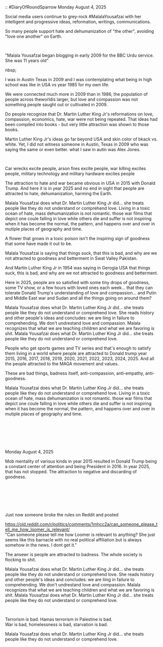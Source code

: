 :: #DiaryOfRoundSparrow Monday August 4, 2025

Social media users continue to grey-rock #MalalaYousafzai with her intelligent and progressive ideas, reformation, writings, communications. 

So many people support hate and dehumanization of "the other", avoiding "love one another" on Earth.

&nbsp;

"Malala Yousafzai began blogging in early 2009 for the BBC Urdu service. She was 11 years old"

nbsp;

I was in Austin Texas in 2009 and I was contemplating what being in high school was like in USA vs year 1985 for my own life.

We were connected much more in 2009 than in 1986, the population of people across theworldis larger, but love and compassion was not something people saught out or cultivated in 2009.

Do people recognize that Dr. Martin Luther King Jr's reformations on love, compassion, economics, hate, war were not being repeated. That ideas had been compiled into books - but very little attraction was shown to those books.

Martin Luther King Jr's ideas go far beyond USA and skin color of bkack vs. white. Yet, I did not witness someone in Austin, Texas in 2009 who was saying the same or even better. what I saw in autin was Alex Jones.

&nbsp;

Car wrecks excite people, arson fires excite people, war killing excites people, military technology and military hardware excites people

The attraction to hate and war became obvious in USA in 2015 with Donald Trump. And here it is in year 2025 and no end in sight that people are attracted to hate, dehumanization, harming the Earth.

Malala Yousafzai does what Dr. Martin Luther King Jr did... she treats people like they do not understand or comprehend love. Living in a toxic ocean of hate, mass dehumanization is not romantic. those war films that depict one coule falling in love while others die and suffer is not inspiring when it has become the normal, the pattern, and happens over and over in mutiple places of geography and time.

A flower that grows in a toxic poison isn't the inspiring sign of goodness that some have made it out to be.

Malala Yousafzai is saying that things suck, that this is bad, and why are we not attracted to goodness and betterment in Swat Valley Pakistan.

And Martin Luther King Jr in 1954 was saying in Gerogia USA that things suck, this is bad, and why are we not attracted to goodness and betterment.

Here in 2025, people are so satisfied with some tiny drops of goodness, some TV show, or a few hours with loved ones each week... that they can tolerate Donald Trump's understanding of love and compassion... and Putin and Middle East war and Sudan and all the things going on around them?

Malala Yousafzai does what Dr. Martin Luther King Jr did... she treats people like they do not understand or comprehend love. She reads history and other people's ideas and concludes: we are liing in failure to comprehending. We don't undrestand love and compassion. Malala recognizes that what we are teaching children and what we are favoring is shit. Malala Yousafzai does what Dr. Martin Luther King Jr did... she treats people like they do not understand or comprehend love. 

People who get sports games and TV series and that's enough to satisfy them living in a world where people are attracted to Donald trump year 2015, 2016, 2017, 2018, 2019, 2020, 2021, 2022, 2023, 2024, 2025. And all the people attracted to the MAGA movement and values.

These are bad things, badness itself, anti-compassion, anti-empathy, anti-goodness. 

Malala Yousafzai does what Dr. Martin Luther King Jr did... she treats people like they do not understand or comprehend love. Living in a toxic ocean of hate, mass dehumanization is not romantic. those war films that depict one coule falling in love while others die and suffer is not inspiring when it has become the normal, the pattern, and happens over and over in mutiple places of geography and time.


&nbsp;

&nbsp;

&nbsp;

Monday August 4, 2025

Mob mentality of various kinds in year 2015 resulted in Donald Trump being a constant center of attention and being President in 2016. In year 2025, that has not stopped. The attraction to negative and discarding of goodness.


&nbsp;

&nbsp;

&nbsp;

Just now someone broke the rules on Reddit and posted 

https://old.reddit.com/r/politics/comments/1mhcc2a/can_someone_please_tell_me_how_loomer_is_relevant/     
"Can someone please tell me how Loomer is relevant to anything? She just seems like this barnacle with no real political affiliation but is always somehow in the news. I dont get it."

The ansewr is people are attracted to badness. The whole society is flocking to shit.

Malala Yousafzai does what Dr. Martin Luther King Jr did... she treats people like they do not understand or comprehend love. She reads history and other people's ideas and concludes: we are liing in failure to comprehending. We don't undrestand love and compassion. Malala recognizes that what we are teaching children and what we are favoring is shit. Malala Yousafzai does what Dr. Martin Luther King Jr did... she treats people like they do not understand or comprehend love. 

&nbsp;

Terrorism is bad. Hamas terrorism in Palestine is bad.   
War is bad, homelessness is bad, starvation is bad.  

Malala Yousafzai does what Dr. Martin Luther King Jr did... she treats people like they do not understand or comprehend love. 
